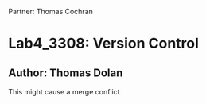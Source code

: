 Partner: Thomas Cochran

# Lab4_3308: Version Control 
## Author: Thomas Dolan


This might cause a merge conflict

